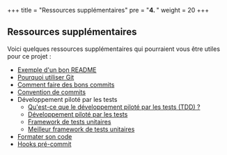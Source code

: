 +++
title = "Ressources supplémentaires"
pre = "<b>4. </b>"
weight = 20
+++

## Ressources supplémentaires

Voici quelques ressources supplémentaires qui pourraient vous être utiles pour ce projet :

- [Exemple d'un bon README](https://github.com/matiassingers/awesome-readme)
- [Pourquoi utiliser Git](https://www.nobledesktop.com/blog/what-is-git-and-why-should-you-use-it)
- [Comment faire des bons commits](https://dev.to/samuelfaure/how-atomic-git-commits-dramatically-increased-my-productivity-and-will-increase-yours-too-4a84)
- [Convention de commits](https://www.conventionalcommits.org/en/v1.0.0/)
- Développement piloté par les tests
    - [Qu'est-ce que le développement piloté par les tests (TDD) ?](https://www.youtube.com/watch?v=QCif_-r8eK4)
    - [Développement piloté par les tests](https://martinfowler.com/bliki/TestDrivenDevelopment.html)
    - [Framework de tests unitaires](https://github.com/Snaipe/Criterion)
    - [Meilleur framework de tests unitaires](https://github.com/google/googletest)
- [Formater son code](https://www.electronjs.org/docs/latest/development/clang-format)
- [Hooks pré-commit](https://pre-commit.com/)
